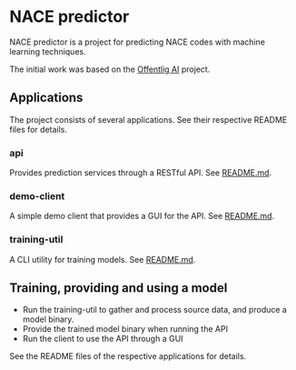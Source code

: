 # NACE predictor

NACE predictor is a project for predicting NACE codes with machine learning techniques.

The initial work was based on the [Offentlig AI](https://github.com/offentlig-ai) project.

## Applications

The project consists of several applications. See their respective README files for details.

### api

Provides prediction services through a RESTful API. See [README.md](api/README.md).

### demo-client

A simple demo client that provides a GUI for the API. See [README.md](demo-client/README.md).

### training-util

A CLI utility for training models. See [README.md](training-util/README.md).

## Training, providing and using a model

- Run the training-util to gather and process source data, and produce a model binary.
- Provide the trained model binary when running the API
- Run the client to use the API through a GUI

See the README files of the respective applications for details.
